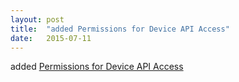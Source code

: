 ```yaml
---
layout: post
title:  "added Permissions for Device API Access"
date:   2015-07-11
---
```


added [Permissions for Device API Access](http://www.w3.org/TR/api-perms)

